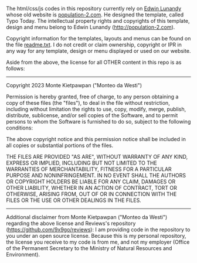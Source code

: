 The html/css/js codes in this repository currently rely on [Edwin Lunandy](https://github.com/populationtwo?tab=repositories) whose old website is [population-2.com](http://population-2.com/). He designed the template, called Typo Today. The intellectual property rights and copyrights of this template, design and menu belong to Edwin Lunandy (http://population-2.com).

Copyright information for the templates, layouts and menus can be found on the file [readme.txt](readme.txt). I do not credit or claim ownership, copyright or IPR in any way for any template, design or menu displayed or used on our website.


Aside from the above, the license for all OTHER content in this repo is as follows:

----------------------------------------

Copyright 2023 Monte Kietpawpan ("Monteo da Westi") 

Permission is hereby granted, free of charge, to any person obtaining a copy of these files (the "files"), 
to deal in the file without restriction, including without limitation the rights to use, copy, modify, 
merge, publish, distribute, sublicense, and/or sell copies of the Software, and to permit persons to 
whom the Software is furnished to do so, subject to the following conditions:

The above copyright notice and this permission notice shall be included in all copies or
substantial portions of the files.

THE FILES ARE PROVIDED "AS ARE", WITHOUT WARRANTY OF ANY KIND, EXPRESS OR IMPLIED, INCLUDING BUT
NOT LIMITED TO THE WARRANTIES OF MERCHANTABILITY, FITNESS FOR A PARTICULAR PURPOSE AND
NONINFRINGEMENT. IN NO EVENT SHALL THE AUTHORS OR COPYRIGHT HOLDERS BE LIABLE FOR ANY CLAIM,
DAMAGES OR OTHER LIABILITY, WHETHER IN AN ACTION OF CONTRACT, TORT OR OTHERWISE, ARISING FROM,
OUT OF OR IN CONNECTION WITH THE FILES OR THE USE OR OTHER DEALINGS IN THE FILES.

----------------------------------------

Additional disclaimer from Monte Kietpawpan ("Monteo da Westi") regarding the above license and Reviews's
repository (https://github.com/9x9go/reviews):
I am providing code in the repository to you under an open source license. Because this is my
personal repository, the license you receive to my code is from me, and not my employer 
(Office of the Permanent Secretary to the Ministry of Natural Resources and Environment).
